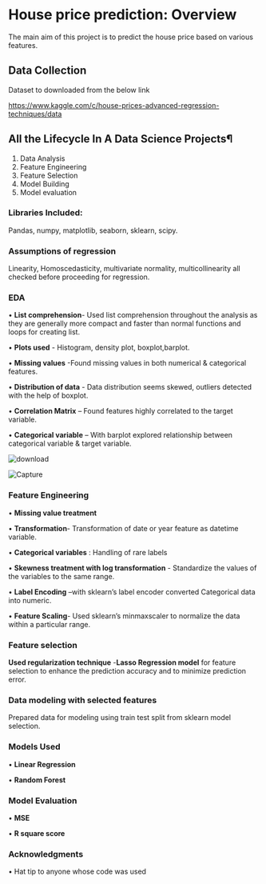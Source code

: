 # House price prediction: Overview
The main aim of this project is to predict the house price based on various features.
## Data Collection
Dataset to downloaded from the below link

<https://www.kaggle.com/c/house-prices-advanced-regression-techniques/data>
## All the Lifecycle In A Data Science Projects¶
1.	Data Analysis
2.	Feature Engineering
3.	Feature Selection
4.	Model Building
5.	Model evaluation
### Libraries Included:
Pandas, numpy, matplotlib, seaborn, sklearn, scipy.

###  Assumptions of regression
Linearity, Homoscedasticity, multivariate normality, multicollinearity all checked before proceeding for regression.

### EDA
•	**List comprehension**- Used list comprehension throughout the analysis as they are generally more compact and faster than normal functions and loops for creating list.

•	**Plots used** - Histogram, density plot, boxplot,barplot.

•	**Missing values** -Found missing values in both numerical & categorical features.

•	**Distribution of data** - Data distribution seems skewed, outliers detected with the help of boxplot.

•	**Correlation Matrix** – Found features highly correlated to the target variable.

•	**Categorical variable** – With barplot explored relationship between categorical variable & target variable.

![download](https://user-images.githubusercontent.com/66988391/93751140-3c587200-fc1a-11ea-96d2-fa6e67503122.png)

![Capture](https://user-images.githubusercontent.com/66988391/93751586-f059fd00-fc1a-11ea-9ba5-07cc8e467a4a.PNG)





### Feature Engineering

•	**Missing value treatment**

•	**Transformation**- Transformation of date or year feature as datetime variable. 

•	**Categorical variables** : Handling of rare labels

•	**Skewness treatment with log transformation** - Standardize the values of the variables to the same range.

•	**Label Encoding** –with sklearn’s label encoder converted Categorical data into numeric.

•	**Feature Scaling**- Used sklearn’s minmaxscaler to normalize the data within a particular range.


### Feature selection

**Used regularization technique** -**Lasso Regression model** for feature selection to enhance the prediction accuracy and to minimize prediction error.


### Data modeling with selected features

Prepared data for modeling using train test split from sklearn model selection.

### Models Used

• **Linear Regression**

• **Random Forest**


### Model Evaluation
• **MSE**

• **R square score**

	


### Acknowledgments
• Hat tip to anyone whose code was used


















